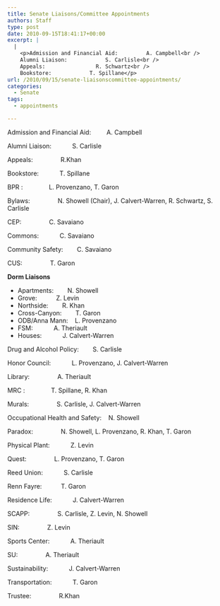 ```yaml
---
title: Senate Liaisons/Committee Appointments
authors: Staff
type: post
date: 2010-09-15T18:41:17+00:00
excerpt: |
  |
    <p>Admission and Financial Aid:         A. Campbell<br />
    Alumni Liaison:            S. Carlisle<br />
    Appeals:                R. Schwartz<br />
    Bookstore:            T. Spillane</p>
url: /2010/09/15/senate-liaisonscommittee-appointments/
categories:
  - Senate
tags:
  - appointments

---
```

Admission and Financial Aid:         A. Campbell
  
Alumni Liaison:            S. Carlisle
  
Appeals:                R.Khan
  
Bookstore:            T. Spillane
  
BPR :               L. Provenzano, T. Garon
  
Bylaws:                N. Showell (Chair), J. Calvert-Warren, R. Schwartz, S. Carlisle
  
CEP:                C. Savaiano
  
Commons:            C. Savaiano
  
Community Safety:        C. Savaiano
  
CUS:                T. Garon
  
**Dorm Liaisons**

  * Apartments:        N. Showell
  * Grove:           Z. Levin
  * Northside:        R. Khan
  * Cross-Canyon:        T. Garon
  * ODB/Anna Mann:    L. Provenzano
  * FSM:            A. Theriault
  * Houses:            J. Calvert-Warren

Drug and Alcohol Policy:        S. Carlisle
  
Honor Council:            L. Provenzano, J. Calvert-Warren
  
Library:                A. Theriault
  
MRC :               T. Spillane, R. Khan
  
Murals:                S. Carlisle, J. Calvert-Warren
  
Occupational Health and Safety:    N. Showell
  
Paradox:                N. Showell, L. Provenzano, R. Khan, T. Garon
  
Physical Plant:            Z. Levin
  
Quest:                L. Provenzano, T. Garon
  
Reed Union:            S. Carlisle
  
Renn Fayre:           T. Garon
  
Residence Life:            J. Calvert-Warren
  
SCAPP:                S. Carlisle, Z. Levin, N. Showell
  
SIN:                Z. Levin
  
Sports Center:            A. Theriault
  
SU:                A. Theriault
  
Sustainability:            J. Calvert-Warren
  
Transportation:            T. Garon
  
Trustee:                R.Khan